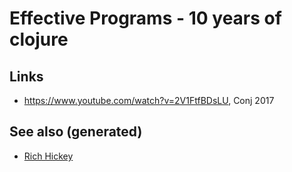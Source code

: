 # Effective Programs - 10 years of clojure

## Links

-   <https://www.youtube.com/watch?v=2V1FtfBDsLU>, Conj 2017

## See also (generated)

-   [Rich Hickey](./20200504213225-rich_hickey.md)
